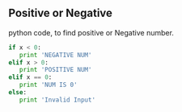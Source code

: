 ## Positive or Negative
python code, to find positive or Negative number.

```python
if x < 0:
   print 'NEGATIVE NUM'
elif x > 0:
   print 'POSITIVE NUM'
elif x == 0:
   print 'NUM IS 0'
else:
   print 'Invalid Input'
```
